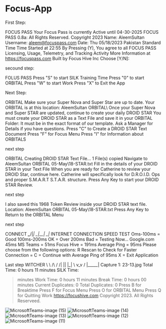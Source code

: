 # Focus-App

First Step: 

FOCUS PASS Your Focus Pass is currently Active until 04-30-2025
FOCUS PASS 0.8a: All Rights Reserved. Copyright 2023
Name: AleemSultan
Username: aleem@focuspass.com
Date: Thu 05/18/2023
Pakistan Standard Time
Time Started at 22:55
By Pressing (Y), You agree to all FOCUS PASS Licensing, Usage, Telemetry, and Tracking Activity
More Information at https://focuspass.com Built by Focus Hive Inc
Choose [Y/N]:

secound step:

FOLUS PASS
Press "S" to start SILK Training Time
Press "0" to start ORBITAL
Press "W" to start Work
Press "X" to Exit the App

Next Step:

ORBITAL
Make sure your Super Nova and Super Star are up to date. Your ORBITAL is at this location: AleemSultan ORBITAL\\
Once your Super Nova and Super STAR are updated, continue to create your daily DROID STAR
You must create your DROID STAR as a Text File and save it in your ORBITAL Folder:
It must be in the exact format of our template.
Ask a Manager for Details if you have questions.
Press "C" to Create a DROID STAR Text Document
Press "F" for Focus Menu
Press "I" for Information about ORBITALS

next step

ORBITAL
Creating DROID STAR Text File...
1 File(s) copied
Navigate to AleemSultan ORBITAL 05-May\18-STAR.txt
Fill in the details of your DROID STAR in your Text File
When you are ready for Catherine to review your DROID Star, continue here.
Catherine will specifically look for D.R.O.I.D. Ops and proper S.M.A.R.T S.T.A.R. structure.
Press Any Key to start your DROID STAR Review.


next step

I also saved this 1968 Token Review inside your DROID STAR text file.
Location: AleemSultan ORBITAL 05-May\18-STAR.txt
Press Any Key to Return to the ORBITAL Menu

next step

CONNECT ___\____/|_| \_|__| \_|_
INTERNET CONNECTION SPEED TEST
Oms-100ms = Good
100ms-200ms OK =
Over 200ms Bad =
Testing Now...
Google.com 45ms
MS Teams = 51ms
Focus Hive = 191ms
Average Ping = 95ms
Please choose from the following options:
R Rescan to Check for Faster Connection =
C = Continue with Average Ping of 95ms X = Exit Application


Last step 
WITCHER \ \ /\ / /| || |_| \ v_v / |_____|
Capture 1: 23-13.jpg
Total Time: 0 hours 11 minutes
SILK Time:
> minutes
Work Time: 0 hours 11 minutes
Break Time: 0 hours 00 minutes
Current Duplicates: 0
Total Duplicates: 0
Press B for Breaktime
Press F for Focus Menu
Press O for ORBITAL Menu
Press Q for Quitting Work
https://focushive.com
Copyright 2023. All Rights Reserveed.

![MicrosoftTeams-image (15)](https://github.com/Aleem-Reveltek/Focus-App/assets/117277515/a749c033-df28-4833-986f-9dff33c81ff1)
![MicrosoftTeams-image (14)](https://github.com/Aleem-Reveltek/Focus-App/assets/117277515/e6ec3ccb-41c9-489b-b492-7d097dbe0a1c)
![MicrosoftTeams-image (13)](https://github.com/Aleem-Reveltek/Focus-App/assets/117277515/34df3437-866d-4936-929b-f97fd796d5c1)
![MicrosoftTeams-image (12)](https://github.com/Aleem-Reveltek/Focus-App/assets/117277515/dbcdf634-9cf5-41ce-93ff-6914e6300c34)
![MicrosoftTeams-image (11)](https://github.com/Aleem-Reveltek/Focus-App/assets/117277515/38bb6b4d-6f6c-4dd5-b458-cab673186e8b)



